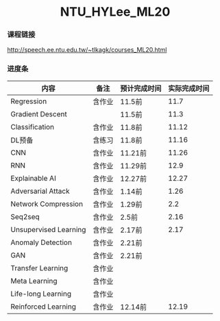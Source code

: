 # <center>NTU_HYLee_ML20</center>

### 课程链接

http://speech.ee.ntu.edu.tw/~tlkagk/courses_ML20.html

### 进度条

| 内容                  | 备注   | 预计完成时间 | 实际完成时间 |
| --------------------- | ------ | ------------ | ------------ |
| Regression            | 含作业 | 11.5前       | 11.7         |
| Gradient Descent      |        | 11.5前       | 11.3         |
| Classification        | 含作业 | 11.8前       | 11.12        |
| DL预备                | 含练习 | 11.8前       | 11.16        |
| CNN                   | 含作业 | 11.21前      | 11.26        |
| RNN                   | 含作业 | 11.29前      | 12.9         |
| Explainable AI        | 含作业 | 12.27前      | 12.27        |
| Adversarial Attack    | 含作业 | 1.14前       | 1.26             |
| Network Compression   | 含作业 | 1.29前       | 2.2             |
| Seq2seq               | 含作业 | 2.5前         |  2.16            |
| Unsupervised Learning | 含作业 | 2.17前        |  2.17            |
| Anomaly Detection     | 含作业 | 2.21前        |              |
| GAN                   | 含作业 | 2.21前        |              |
| Transfer Learning     | 含作业 |              |              |
| Meta Learning         | 含作业 |              |              |
| Life-long Learning    | 含作业 |              |              |
| Reinforced Learning   | 含作业 | 12.14前      | 12.19        |

